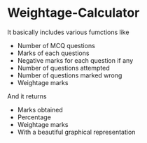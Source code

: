 # Weightage-Calculator
It basically includes various fumctions like 
* Number of MCQ questions
* Marks of each questions
* Negative marks for each question if any
* Number of questions attempted
* Number of questions marked wrong
* Weightage marks

And it returns
* Marks obtained
* Percentage
* Weightage marks
* With a beautiful graphical representation
